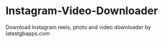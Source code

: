 # Instagram-Video-Downloader
Download Instagram reels, photo and video downloader by latestgbapps.com
